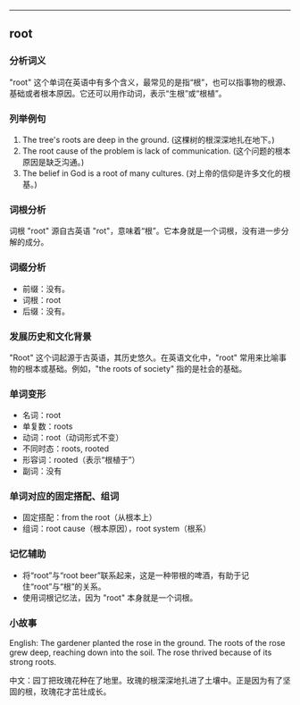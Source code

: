 
---------------
## root
### 分析词义
"root" 这个单词在英语中有多个含义，最常见的是指“根”，也可以指事物的根源、基础或者根本原因。它还可以用作动词，表示“生根”或“根植”。

### 列举例句
1. The tree's roots are deep in the ground. (这棵树的根深深地扎在地下。)
2. The root cause of the problem is lack of communication. (这个问题的根本原因是缺乏沟通。)
3. The belief in God is a root of many cultures. (对上帝的信仰是许多文化的根基。)

### 词根分析
词根 "root" 源自古英语 "rot"，意味着“根”。它本身就是一个词根，没有进一步分解的成分。

### 词缀分析
- 前缀：没有。
- 词根：root
- 后缀：没有。

### 发展历史和文化背景
"Root" 这个词起源于古英语，其历史悠久。在英语文化中，"root" 常用来比喻事物的根本或基础。例如，"the roots of society" 指的是社会的基础。

### 单词变形
- 名词：root
- 单复数：roots
- 动词：root（动词形式不变）
- 不同时态：roots, rooted
- 形容词：rooted（表示“根植于”）
- 副词：没有

### 单词对应的固定搭配、组词
- 固定搭配：from the root（从根本上）
- 组词：root cause（根本原因），root system（根系）

### 记忆辅助
- 将“root”与“root beer”联系起来，这是一种带根的啤酒，有助于记住“root”与“根”的关系。
- 使用词根记忆法，因为 "root" 本身就是一个词根。

### 小故事
English: The gardener planted the rose in the ground. The roots of the rose grew deep, reaching down into the soil. The rose thrived because of its strong roots.

中文：园丁把玫瑰花种在了地里。玫瑰的根深深地扎进了土壤中。正是因为有了坚固的根，玫瑰花才茁壮成长。

